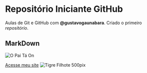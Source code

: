# Repositório Iniciante GitHub
Aulas de Git e GitHub com **@gustavogaunabara**. Criado o primeiro *repositório*.
## MarkDown
![O Pai Tá On](https://user-images.githubusercontent.com/130118710/235389493-e8a0d184-d86c-4572-8bd1-61bd75095f7d.png)

[Acesse meu site](https://dougvips.github.io)
![Tigre Filhote 500pix](https://user-images.githubusercontent.com/130118710/235506158-56dbdb91-cc9a-4845-8c2c-3e3ae5cef4cc.png)
